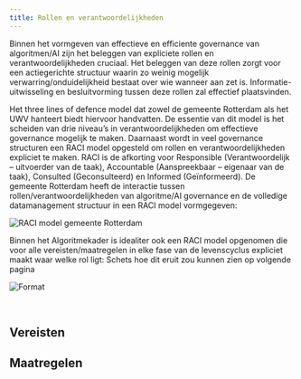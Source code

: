 ```yaml
---
title: Rollen en verantwoordelijkheden
---
```


Binnen het vormgeven van effectieve  en efficiente governance van algoritmen/AI zijn het beleggen van expliciete rollen en verantwoordelijkheden cruciaal. Het beleggen van deze rollen zorgt voor een actiegerichte structuur waarin zo weinig mogelijk verwarring/onduidelijkheid bestaat over wie wanneer aan zet is. Informatie-uitwisseling en besluitvorming tussen deze rollen zal effectief plaatsvinden. 

Het three lines of defence model dat zowel de gemeente Rotterdam als het UWV hanteert biedt hiervoor handvatten. De essentie van dit model is het scheiden van drie niveau’s in verantwoordelijkheden om effectieve governance mogelijk te maken. Daarnaast wordt in veel governance structuren een RACI model opgesteld om rollen en verantwoordelijkheden expliciet te maken. RACI is de afkorting voor Responsible (Verantwoordelijk – uitvoerder van de taak), Accountable (Aanspreekbaar – eigenaar van de taak), Consulted (Geconsulteerd) en Informed (Geïnformeerd). De gemeente Rotterdam heeft de interactie tussen rollen/verantwoordelijkheden van algoritme/AI governance en de volledige datamanagement structuur in een RACI model vormgegeven: 


![RACI model gemeente Rotterdam](https://github.com/user-attachments/assets/481cb81d-f098-4563-9718-5d625384c024)


Binnen het Algoritmekader is idealiter ook een RACI model opgenomen die voor alle vereisten/maatregelen in elke fase van de levenscyclus expliciet maakt waar welke rol ligt: Schets hoe dit eruit zou kunnen zien op volgende pagina


![Format](https://github.com/user-attachments/assets/3debe7b6-0c42-40f5-a366-9cc5cc90cd3e)





 
 


## Vereisten

<!-- list_vereisten_1 bouwblok/governance -->

## Maatregelen

<!-- list_maatregelen_1 bouwblok/governance -->



